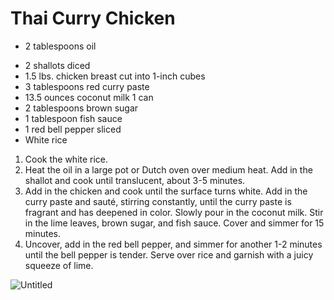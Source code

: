 # Thai Curry Chicken

- 2 tablespoons oil
* 2 shallots diced
* 1.5 lbs. chicken breast cut into 1-inch cubes
* 3 tablespoons red curry paste
* 13.5 ounces coconut milk 1 can
* 2 tablespoons brown sugar
* 1 tablespoon fish sauce
* 1 red bell pepper sliced
* White rice

1. Cook the white rice.
2. Heat the oil in a large pot or Dutch oven over medium heat. Add in the shallot and cook until translucent, about 3-5 minutes.
3. Add in the chicken and cook until the surface turns white. Add in the curry paste and sauté, stirring constantly, until the curry paste is fragrant and has deepened in color.
Slowly pour in the coconut milk. Stir in the lime leaves, brown sugar, and fish sauce. Cover and simmer for 15 minutes.
4. Uncover, add in the red bell pepper, and simmer for another 1-2 minutes until the bell pepper is tender. Serve over rice and garnish with a juicy squeeze of lime.

![Untitled](Untitled%207.png)